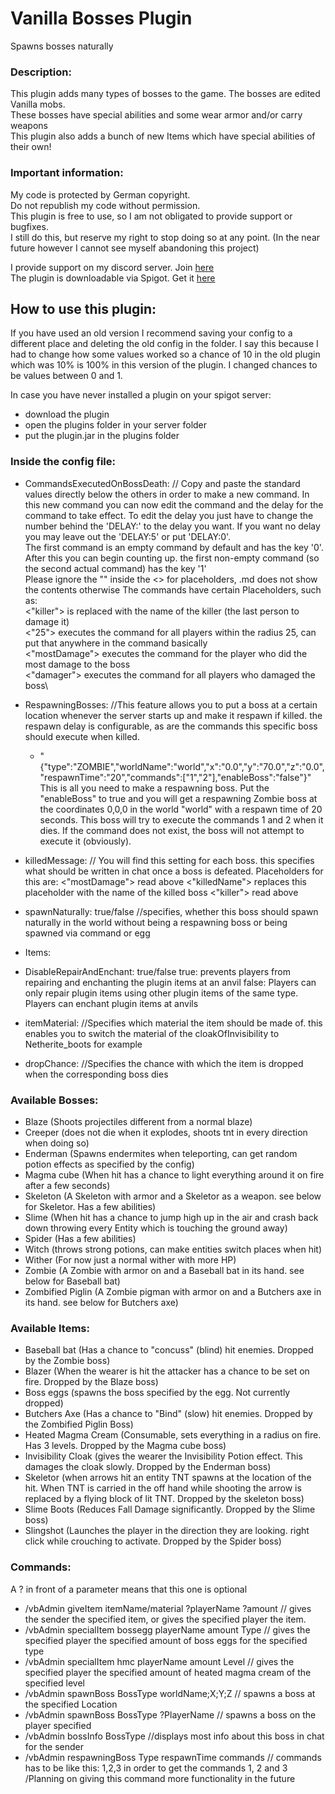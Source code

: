 # Vanilla Bosses Plugin
Spawns bosses naturally

### Description:
This plugin adds many types of bosses to the game. The bosses are edited Vanilla mobs.\
These bosses have special abilities and some wear armor and/or carry weapons\
This plugin also adds a bunch of new Items which have special abilities of their own!

### Important information:
My code is protected by German copyright.\
Do not republish my code without permission.\
This plugin is free to use, so I am not obligated to provide support or bugfixes.\
I still do this, but reserve my right to stop doing so at any point. (In the near future however I cannot see myself abandoning this project)

I provide support on my discord server. Join [here](https://discord.gg/stAd5ccDZT) \
The plugin is downloadable via Spigot. Get it [here](https://www.spigotmc.org/resources/vanilla-bosses.95205/)

## How to use this plugin:
If you have used an old version I recommend saving your config to a different place and deleting the old config in the folder.
I say this because I had to change how some values worked so a chance of 10 in the old plugin which was 10% is 100% in this version of the plugin.
I changed chances to be values between 0 and 1.

In case you have never installed a plugin on your spigot server:
 - download the plugin
 - open the plugins folder in your server folder
 - put the plugin.jar in the plugins folder

### Inside the config file:
 - CommandsExecutedOnBossDeath: // Copy and paste the standard values directly below the others in order to make a new command. In this new command you can now edit the command and the delay for the command to take effect. To edit the delay you just have to change the number behind the 'DELAY:' to the delay you want. If you want no delay you may leave out the 'DELAY:5' or put 'DELAY:0'.\
The first command is an empty command by default and has the key '0'. After this you can begin counting up. the first non-empty command (so the second actual command) has the key '1'\
Please ignore the "" inside the <> for placeholders, .md does not show the contents otherwise
The commands have certain Placeholders, such as:\
<"killer"> is replaced with the name of the killer (the last person to damage it)\
<"25"> executes the command for all players within the radius 25, can put that anywhere in the command basically\
<"mostDamage"> executes the command for the player who did the most damage to the boss\
<"damager"> executes the command for all players who damaged the boss\
 
 - RespawningBosses: //This feature allows you to put a boss at a certain location whenever the server starts up and make it respawn if killed. the respawn delay is configurable, as are the commands this specific boss should execute when killed.
    - "{\"type\":\"ZOMBIE\",\"worldName\":\"world\",\"x\":\"0.0\",\"y\":\"70.0\",\"z\":\"0.0\",\"respawnTime\":\"20\",\"commands\":[\"1\",\"2\"],\"enableBoss\":\"false\"}"
This is all you need to make a respawning boss. Put the "enableBoss" to true and you will get a respawning Zombie boss at the coordinates 0,0,0 in the world "world" with a respawn time of 20 seconds. This boss will try to execute the commands 1 and 2 when it dies. If the command does not exist, the boss will not attempt to execute it (obviously).

 - killedMessage: // You will find this setting for each boss. this specifies what should be written in chat once a boss is defeated.
 Placeholders for this are:
 <"mostDamage"> read above
 <"killedName"> replaces this placeholder with the name of the killed boss
 <"killer"> read above

 - spawnNaturally: true/false //specifies, whether this boss should spawn naturally in the world without being a respawning boss or being spawned via command or egg
 - Items:
 - DisableRepairAndEnchant: true/false 
 true: prevents players from repairing and enchanting the plugin items at an anvil
 false: Players can only repair plugin items using other plugin items of the same type. Players can enchant plugin items at anvils
 
 - itemMaterial: //Specifies which material the item should be made of. this enables you to switch the material of the cloakOfInvisibility to Netherite_boots for example
 - dropChance: //Specifies the chance with which the item is dropped when the corresponding boss dies

### Available Bosses:
 - Blaze (Shoots projectiles different from a normal blaze)
 - Creeper (does not die when it explodes, shoots tnt in every direction when doing so)
 - Enderman (Spawns endermites when teleporting, can get random potion effects as specified by the config)
 - Magma cube (When hit has a chance to light everything around it on fire after a few seconds)
 - Skeleton (A Skeleton with armor and a Skeletor as a weapon. see below for Skeletor. Has a few abilities)
 - Slime (When hit has a chance to jump high up in the air and crash back down throwing every Entity which is touching the ground away)
 - Spider (Has a few abilities)
 - Witch (throws strong potions, can make entities switch places when hit)
 - Wither (For now just a normal wither with more HP)
 - Zombie (A Zombie with armor on and a Baseball bat in its hand. see below for Baseball bat)
 - Zombified Piglin (A Zombie pigman with armor on and a Butchers axe in its hand. see below for Butchers axe)

### Available Items:
 - Baseball bat (Has a chance to "concuss" (blind) hit enemies. Dropped by the Zombie boss)
 - Blazer (When the wearer is hit the attacker has a chance to be set on fire. Dropped by the Blaze boss)
 - Boss eggs (spawns the boss specified by the egg. Not currently dropped)
 - Butchers Axe (Has a chance to "Bind" (slow) hit enemies. Dropped by the Zombified Piglin Boss)
 - Heated Magma Cream (Consumable, sets everything in a radius on fire. Has 3 levels. Dropped by the Magma cube boss)
 - Invisibility Cloak (gives the wearer the Invisibility Potion effect. This damages the cloak slowly. Dropped by the Enderman boss)
 - Skeletor (when arrows hit an entity TNT spawns at the location of the hit. When TNT is carried in the off hand while shooting the arrow is replaced by a flying block of lit TNT. Dropped by the skeleton boss)
 - Slime Boots (Reduces Fall Damage significantly. Dropped by the Slime boss)
 - Slingshot (Launches the player in the direction they are looking. right click while crouching to activate. Dropped by the Spider boss)

### Commands:
A ? in front of a parameter means that this one is optional
 - /vbAdmin giveItem itemName/material ?playerName ?amount // gives the sender the specified item, or gives the specified player the item. 
 - /vbAdmin specialItem bossegg playerName amount Type // gives the specified player the specified amount of boss eggs for the specified type
 - /vbAdmin specialItem hmc playerName amount Level // gives the specified player the specified amount of heated magma cream of the specified level
 - /vbAdmin spawnBoss BossType worldName;X;Y;Z // spawns a boss at the specified Location
 - /vbAdmin spawnBoss BossType ?PlayerName  // spawns a boss on the player specified
 - /vbAdmin bossInfo BossType //displays most info about this boss in chat for the sender
 - /vbAdmin respawningBoss Type respawnTime commands // commands has to be like this: 1,2,3 in order to get the commands 1, 2 and 3 /Planning on giving this command more functionality in the future
